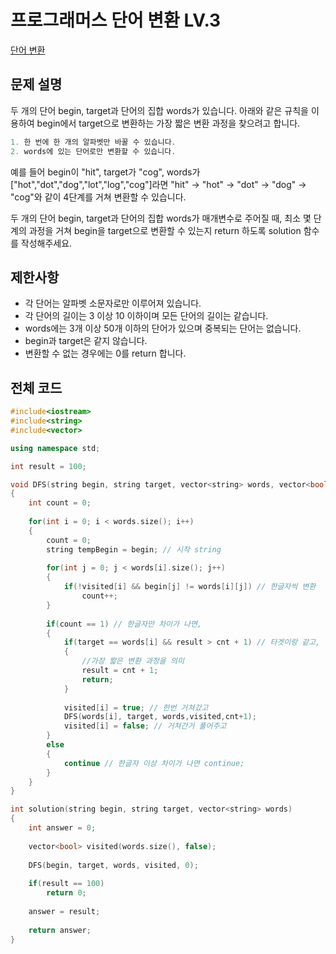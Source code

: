 # 프로그래머스 단어 변환 LV.3

[단어 변환](https://programmers.co.kr/learn/courses/30/lessons/43163)

## 문제 설명

두 개의 단어 begin, target과 단어의 집합 words가 있습니다. 아래와 같은 규칙을 이용하여 begin에서 target으로 변환하는 가장 짧은 변환 과정을 찾으려고 합니다.

```c++
1. 한 번에 한 개의 알파벳만 바꿀 수 있습니다.
2. words에 있는 단어로만 변환할 수 있습니다.
```
예를 들어 begin이 "hit", target가 "cog", words가 ["hot","dot","dog","lot","log","cog"]라면 "hit" -> "hot" -> "dot" -> "dog" -> "cog"와 같이 4단계를 거쳐 변환할 수 있습니다.

두 개의 단어 begin, target과 단어의 집합 words가 매개변수로 주어질 때, 최소 몇 단계의 과정을 거쳐 begin을 target으로 변환할 수 있는지 return 하도록 solution 함수를 작성해주세요.

## 제한사항

  * 각 단어는 알파벳 소문자로만 이루어져 있습니다.
  * 각 단어의 길이는 3 이상 10 이하이며 모든 단어의 길이는 같습니다.
  * words에는 3개 이상 50개 이하의 단어가 있으며 중복되는 단어는 없습니다.
  * begin과 target은 같지 않습니다.
  * 변환할 수 없는 경우에는 0를 return 합니다.

## 전체 코드


```c++
#include<iostream>
#include<string>
#include<vector>

using namespace std;

int result = 100;

void DFS(string begin, string target, vector<string> words, vector<bool> visited, int cnt)
{
	int count = 0;
	
	for(int i = 0; i < words.size(); i++)
	{
		count = 0;
		string tempBegin = begin; // 시작 string 
		
		for(int j = 0; j < words[i].size(); j++)
		{
			if(!visited[i] && begin[j] != words[i][j]) // 한글자씩 변환 
				count++;
		}
		
		if(count == 1) // 한글자만 차이가 나면, 
		{
			if(target == words[i] && result > cnt + 1) // 타겟이랑 같고, result > cnt + 1 보다 크면 더 빨리 바뀐것이니까. 
			{
				//가장 짧은 변환 과정을 의미 
				result = cnt + 1;
				return;
			}
			
			visited[i] = true; // 한번 거쳐갔고 
			DFS(words[i], target, words,visited,cnt+1);
			visited[i] = false; // 거쳐간거 풀어주고 
		}
		else
		{
			continue // 한글자 이상 차이가 나면 continue; 
		}
	}
}

int solution(string begin, string target, vector<string> words)
{
	int answer = 0;
	
	vector<bool> visited(words.size(), false);
	
	DFS(begin, target, words, visited, 0);
	
	if(result == 100)
		return 0;
		
	answer = result;
	
	return answer;
}
```
